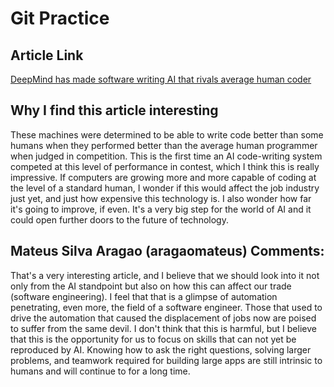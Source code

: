 <!-- # Git Practice
A simple project to practice a few git/github workflows.  Replace the contents of this file with the contents indicated in the [instructions](./instructions.md). -->

# Git Practice

## Article Link

[DeepMind has made software writing AI that rivals average human coder](https://www.newscientist.com/article/2306820-deepmind-has-made-software-writing-ai-that-rivals-average-human-coder/)

## Why I find this article interesting

These machines were determined to be able to write code better than some humans when they performed better than the average human programmer when judged in competition. This is the first time an AI code-writing system competed at this level of performance in contest, which I think this is really impressive. If computers are growing more and more capable of coding at the level of a standard human, I wonder if this would affect the job industry just yet, and just how expensive this technology is. I also wonder how far it's going to improve, if even. It's a very big step for the world of AI and it could open further doors to the future of technology.


## Mateus Silva Aragao (aragaomateus) Comments:
That's a very interesting article, and I believe that we should look into it not only from the AI standpoint but also on how this can affect our trade (software engineering). I feel that that is a glimpse of automation penetrating, even more, the field of a software engineer. Those that used to drive the automation that caused the displacement of jobs now are poised to suffer from the same devil. 
I don't think that this is harmful, but I believe that this is the opportunity for us to focus on skills that can not yet be reproduced by AI. Knowing how to ask the right questions,  solving larger problems, and teamwork required for building large apps are still intrinsic to humans and will continue to for a long time.



